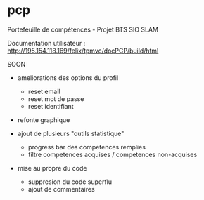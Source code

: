 # pcp
Portefeuille de compétences - Projet BTS SIO SLAM

Documentation utilisateur : http://195.154.118.169/felix/tpmvc/docPCP/build/html

SOON

- ameliorations des options du profil

    - reset email
    - reset mot de passe
    - reset identifiant
    
- refonte graphique 

- ajout de plusieurs "outils statistique"

    - progress bar des competences remplies
    - filtre competences acquises / competences non-acquises
    
- mise au propre du code

    - suppresion du code superflu
    - ajout de commentaires
